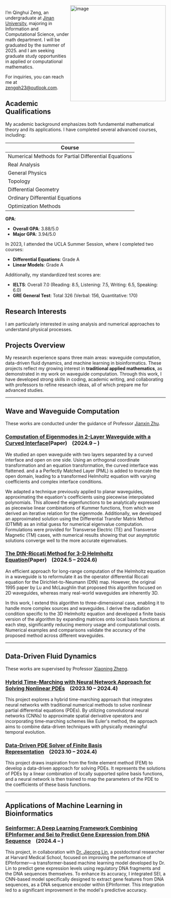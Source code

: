 <img src="https://github.com/user-attachments/assets/a838e8f8-d0f0-4ce5-b84f-5b5e5cbafecd" alt="image" width="300" align="right">

I’m Qinghui Zeng, an undergraduate at [Jinan University](https://english.jnu.edu.cn/), majoring in Information and Computational Science, under math department. I will be graduated by the summer of 2025. and I am seeking graduate study opportunities in applied or computational mathematics.

For inquiries, you can reach me at [zengqh23@outlook.com](mailto:zengqh23@outlook.com).

## Academic Qualifications

My academic background emphasizes both fundamental mathematical theory and its applications. I have completed several advanced courses, including:

| Course                                   |
|-----------------------------------------|
| Numerical Methods for Partial Differential Equations |
| Real Analysis                           |
| General Physics                         |
| Topology                                |
| Differential Geometry                   |
| Ordinary Differential Equations         |
| Optimization Methods                    |

**GPA**:  
- **Overall GPA**: 3.88/5.0  
- **Major GPA**: 3.94/5.0  

In 2023, I attended the UCLA Summer Session, where I completed two courses:  
- **Differential Equations**: Grade A  
- **Linear Models**: Grade A  

Additionally, my standardized test scores are:  
- **IELTS**: Overall 7.0 (Reading: 8.5, Listening: 7.5, Writing: 6.5, Speaking: 6.0)  
- **GRE General Test**: Total 326 (Verbal: 156, Quantitative: 170)

## Research Interests
I am particularly interested in using analysis and numerical approaches to understand physical processes.

## Projects Overview
My research experience spans three main areas: waveguide computation, data-driven fluid dynamics, and machine learning in bioinformatics. These projects reflect my growing interest in **traditional applied mathematics**, as demonstrated in my work on waveguide computation. Through this work, I have developed strong skills in coding, academic writing, and collaborating with professors to refine research ideas, all of which prepare me for advanced studies.

---
## Wave and Waveguide Computation
These works are conducted under the guidance of Professor [Jianxin Zhu](https://faculty.jnu.edu.cn/xxkxjsxy/zjx2/list.htm).

### [Computation of Eigenmodes in 2-Layer Waveguide with a Curved Interface](https://drive.google.com/file/d/1-giY1xNVN1cCthW2_tEGN3MSqhV22StS/view?usp=drive_link)(Paper)&nbsp;&nbsp;&nbsp;&nbsp;(2024.9 – )
We studied an open waveguide with two layers separated by a curved interface and open on one side. Using an orthogonal coordinate transformation and an equation transformation, the curved interface was flattened. and a a Perfectly Matched Layer (PML) is added to truncate the open domain, leading to a transformed Helmholtz equation with varying coefficients and complex interface conditions.

We adapted a technique previously applied to planar waveguides, approximating the equation's coefficients using piecewise interpolated polynomials. This allowed the eigenfunctions to be analytically expressed as piecewise linear combinations of Kummer functions, from which we derived an iterative relation for the eigenmode. Additionally, we developed an approximated solution using the Differential Transfer Matrix Method (DTMM) as an initial guess for numerical eigenvalue computation. Formulations were provided for Transverse Electric (TE) and Transverse Magnetic (TM) cases, with numerical results showing that our asymptotic solutions converge well to the more accurate eigenvalues.



### [The DtN-Riccati Method for 3-D Helmholtz Equation](https://drive.google.com/file/d/1-64_bIOeH3vN1deOnDFdYVuF5J6dVYmc/view?usp=drive_link)(Paper)&nbsp;&nbsp;&nbsp;&nbsp;(2024.5 – 2024.6)
An efficient approach for long-range computation of the Helmholtz equation in a waveguide is to reformulate it as the operator differential Riccati equation for the Dirichlet-to-Neumann (DtN) map. However, the original 1995 paper by Lu and McLaughlin that proposed this algorithm focused on 2D waveguides, whereas many real-world waveguides are inherently 3D.

In this work, I extend this algorithm to three-dimensional case, enabling it to handle more complex sources and waveguides. I derive the radiation condition specific to the 3D Helmholtz equation and developed a finite basis version of the algorithm by expanding matrices onto local basis functions at each step, significantly reducing memory usage and computational costs. Numerical examples and comparisons validate the accuracy of the proposed method across different waveguides.

---

## Data-Driven Fluid Dynamics
These works are supervised by Professor [Xiaoning Zheng](https://scholar.google.com/citations?user=rXW31d8AAAAJ&hl=zh-CN).

### [Hybrid Time-Marching with Neural Network Approach for Solving Nonlinear PDEs](https://github.com/qhzeng-gittec/helloitisqinghui/blob/main/projects/data_driven_pde_solver.md)&nbsp;&nbsp;&nbsp;&nbsp;(2023.10 – 2024.4)
This project explores a hybrid time-marching approach that integrates neural networks with traditional numerical methods to solve nonlinear partial differential equations (PDEs). By utilizing convolutional neural networks (CNNs) to approximate spatial derivative operators and incorporating time-marching schemes like Euler's method, the approach aims to combine data-driven techniques with physically meaningful temporal evolution.

### [Data-Driven PDE Solver of Finite Basis Representation](https://github.com/qhzeng-gittec/helloitisqinghui/blob/main/projects/finite_basis_neural_solver.md)&nbsp;&nbsp;&nbsp;&nbsp;(2023.10 – 2024.4)
This project draws inspiration from the finite element method (FEM) to develop a data-driven approach for solving PDEs. It represents the solutions of PDEs by a linear combination of locally supported spline basis functions, and a neural network is then trained to map the parameters of the PDE to the coefficients of these basis functions.

---

## Applications of Machine Learning in Bioinformatics
### [Seinformer: A Deep Learning Framework Combining EPInformer and Sei to Predict Gene Expression from DNA Sequence](https://github.com/JasonLinjc/Seinformer)&nbsp;&nbsp;&nbsp;&nbsp;(2024.4 – )
This project, in collaboration with [Dr. Jiecong Lin](https://www.linkedin.com/in/jiecong-lin-0665902a2), a postdoctoral researcher at Harvard Medical School, focused on improving the performance of EPInformer—a transformer-based machine learning model developed by Dr. Lin to predict gene expression levels using regulatory DNA fragments and the DNA sequences themselves. To enhance its accuracy, I integrated SEI, a CNN-based model specifically designed to extract gene features from DNA sequences, as a DNA sequence encoder within EPInformer. This integration led to a significant improvement in the model's predictive accuracy.
